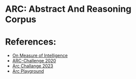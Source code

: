 # ARC: Abstract And Reasoning Corpus


# References:
   * [On Measure of Intelligence](https://arxiv.org/pdf/1911.01547.pdf)
   * [ARC-Challenge 2020](https://www.kaggle.com/c/abstraction-and-reasoning-challenge)
   * [Arc Challange 2023](https://lab42.global/arcathon/guide/)
   * [Arc Playground](https://arc-editor.lab42.global/playground)

